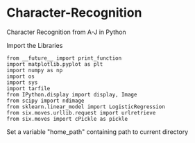 # Character-Recognition
Character Recognition from A-J in Python

Import the Libraries

	from __future__ import print_function
	import matplotlib.pyplot as plt
	import numpy as np
	import os
	import sys
	import tarfile
	from IPython.display import display, Image
	from scipy import ndimage
	from sklearn.linear_model import LogisticRegression
	from six.moves.urllib.request import urlretrieve
	from six.moves import cPickle as pickle

Set a variable "home_path" containing path to current directory
